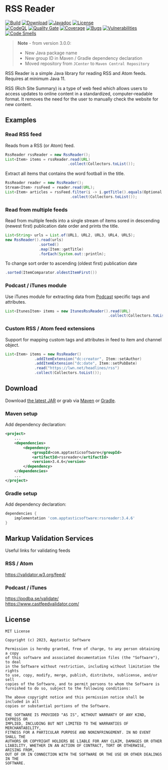 RSS Reader
==========

[![Build](https://github.com/w3stling/rssreader/actions/workflows/build.yml/badge.svg)](https://github.com/w3stling/rssreader/actions/workflows/build.yml)
[![Download](https://img.shields.io/badge/download-3.4.6-brightgreen.svg)](https://central.sonatype.com/artifact/com.apptasticsoftware/rssreader/3.4.6/overview)
[![Javadoc](https://img.shields.io/badge/javadoc-3.4.6-blue.svg)](https://w3stling.github.io/rssreader/javadoc/3.4.6)
[![License](http://img.shields.io/:license-MIT-blue.svg?style=flat-round)](http://apptastic-software.mit-license.org)   
[![CodeQL](https://github.com/w3stling/rssreader/actions/workflows/codeql-analysis.yml/badge.svg)](https://github.com/w3stling/rssreader/actions/workflows/codeql-analysis.yml)
[![Quality Gate](https://sonarcloud.io/api/project_badges/measure?project=w3stling_rssreader&metric=alert_status)](https://sonarcloud.io/summary/new_code?id=w3stling_rssreader)
[![Coverage](https://sonarcloud.io/api/project_badges/measure?project=w3stling_rssreader&metric=coverage)](https://sonarcloud.io/summary/new_code?id=w3stling_rssreader)
[![Bugs](https://sonarcloud.io/api/project_badges/measure?project=w3stling_rssreader&metric=bugs)](https://sonarcloud.io/summary/new_code?id=w3stling_rssreader)
[![Vulnerabilities](https://sonarcloud.io/api/project_badges/measure?project=w3stling_rssreader&metric=vulnerabilities)](https://sonarcloud.io/summary/new_code?id=w3stling_rssreader)
[![Code Smells](https://sonarcloud.io/api/project_badges/measure?project=w3stling_rssreader&metric=code_smells)](https://sonarcloud.io/summary/new_code?id=w3stling_rssreader)

> **Note** - from version 3.0.0:
> * New Java package name
> * New group ID in Maven / Gradle dependency declaration
> * Moved repository from `JCenter` to `Maven Central Repository`

RSS Reader is a simple Java library for reading RSS and Atom feeds. Requires at minimum Java 11.

RSS (Rich Site Summary) is a type of web feed which allows users to access updates to online content in a
standardized, computer-readable format. It removes the need for the user to manually
check the website for new content.


Examples
--------
### Read RSS feed
Reads from a RSS (or Atom) feed.
```java
RssReader rssReader = new RssReader();
List<Item> items = rssReader.read(URL)
                            .collect(Collectors.toList());
```

Extract all items that contains the word football in the title.
```java
RssReader reader = new RssReader();
Stream<Item> rssFeed = reader.read(URL);
List<Item> articles = rssFeed.filter(i -> i.getTitle().equals(Optional.of("football")))
                             .collect(Collectors.toList());
```

### Read from multiple feeds
Read from multiple feeds into a single stream of items sored in descending (newest first) publication date order and prints the title.
```java
List<String> urls = List.of(URL1, URL2, URL3, URL4, URL5); 
new RssReader().read(urls)
               .sorted()
               .map(Item::getTitle)
               .forEach(System.out::println);
```

To change sort order to ascending (oldest first) publication date
```java
.sorted(ItemComparator.oldestItemFirst())
```


### Podcast / iTunes module
Use iTunes module for extracting data from [Podcast][4] specific tags and attributes.
```java
List<ItunesItem> items = new ItunesRssReader().read(URL)
                                              .collect(Collectors.toList());
```

### Custom RSS / Atom feed extensions
Support for mapping custom tags and attributes in feed to item and channel object.
```java
List<Item> items = new RssReader()
             .addItemExtension("dc:creator", Item::setAuthor)
             .addItemExtension("dc:date", Item::setPubDate)
             .read("https://lwn.net/headlines/rss")
             .collect(Collectors.toList());
```

Download
--------

Download [the latest JAR][1] or grab via [Maven][2] or [Gradle][3].

### Maven setup
Add dependency declaration:
```xml
<project>
    ...
    <dependencies>
        <dependency>
            <groupId>com.apptasticsoftware</groupId>
            <artifactId>rssreader</artifactId>
            <version>3.4.6</version>
        </dependency>
    </dependencies>
    ...
</project>
```

### Gradle setup
Add dependency declaration:
```groovy
dependencies {
    implementation 'com.apptasticsoftware:rssreader:3.4.6'
}
```


Markup Validation Services
-------
Useful links for validating feeds

### RSS / Atom
https://validator.w3.org/feed/

### Podcast / iTunes
https://podba.se/validate/ <br />
https://www.castfeedvalidator.com/



License
-------

    MIT License
    
    Copyright (c) 2023, Apptastic Software
    
    Permission is hereby granted, free of charge, to any person obtaining a copy
    of this software and associated documentation files (the "Software"), to deal
    in the Software without restriction, including without limitation the rights
    to use, copy, modify, merge, publish, distribute, sublicense, and/or sell
    copies of the Software, and to permit persons to whom the Software is
    furnished to do so, subject to the following conditions:
    
    The above copyright notice and this permission notice shall be included in all
    copies or substantial portions of the Software.
    
    THE SOFTWARE IS PROVIDED "AS IS", WITHOUT WARRANTY OF ANY KIND, EXPRESS OR
    IMPLIED, INCLUDING BUT NOT LIMITED TO THE WARRANTIES OF MERCHANTABILITY,
    FITNESS FOR A PARTICULAR PURPOSE AND NONINFRINGEMENT. IN NO EVENT SHALL THE
    AUTHORS OR COPYRIGHT HOLDERS BE LIABLE FOR ANY CLAIM, DAMAGES OR OTHER
    LIABILITY, WHETHER IN AN ACTION OF CONTRACT, TORT OR OTHERWISE, ARISING FROM,
    OUT OF OR IN CONNECTION WITH THE SOFTWARE OR THE USE OR OTHER DEALINGS IN THE
    SOFTWARE.


[1]: https://central.sonatype.com/artifact/com.apptasticsoftware/rssreader/3.4.6/overview
[2]: https://maven.apache.org
[3]: https://gradle.org
[4]: https://help.apple.com/itc/podcasts_connect/#/itcb54353390